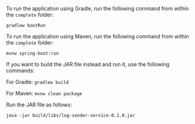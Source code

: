 To run the application using Gradle, run the following command from within the `complete` folder:

`gradlew bootRun`

To run the application using Maven, run the following command from within the `complete` folder:

`mvnw spring-boot:run`

If you want to build the JAR file instead and run it, use the following commands:

For Gradle: `gradlew build`

For Maven: `mvnw clean package`

Run the JAR file as follows:

`java -jar build/libs/log-sender-service-0.1.0.jar`